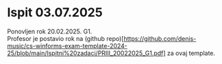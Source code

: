# Ispit 03.07.2025

Ponovljen rok 20.02.2025. G1.<br>
Profesor je postavio rok na (github repo)[https://github.com/denis-music/cs-winforms-exam-template-2024-25/blob/main/Ispitni%20zadaci/PRIII_20022025_G1.pdf] za ovaj template.